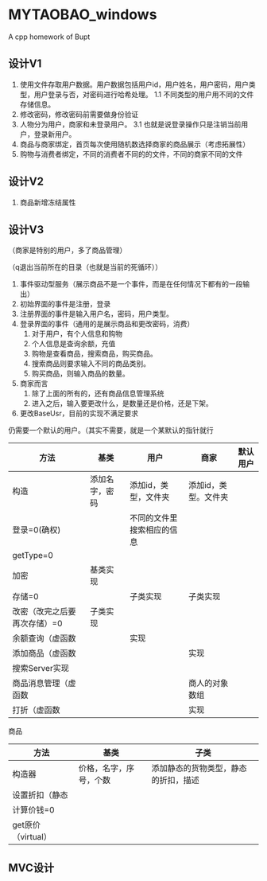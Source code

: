 # MYTAOBAO_windows

A cpp homework of Bupt 

## 设计V1
1. 使用文件存取用户数据。用户数据包括用户id，用户姓名，用户密码，用户类型，用户登录与否，对密码进行哈希处理。
    1.1 不同类型的用户用不同的文件存储信息。 
2. 修改密码，修改密码前需要做身份验证
3. 人物分为用户，商家和未登录用户。
    3.1 也就是说登录操作只是注销当前用户，登录新用户。
4. 商品与商家绑定，首页每次使用随机数选择商家的商品展示（考虑拓展性）
5. 购物与消费者绑定，不同的消费者不同的的文件，不同的商家不同的文件

## 设计V2
1. 商品新增冻结属性

## 设计V3
（商家是特别的用户，多了商品管理）

（q退出当前所在的目录（也就是当前的死循环））

1. 事件驱动型服务（展示商品不是一个事件，而是在任何情况下都有的一段输出）
2. 初始界面的事件是注册，登录
3. 注册界面的事件是输入用户名，密码，用户类型。
4. 登录界面的事件（通用的是展示商品和更改密码，消费）
   1.   对于用户，有个人信息和购物
   2.   个人信息是查询余额，充值
   3.   购物是查看商品，搜索商品，购买商品。
   4.   搜索商品则要求输入不同的商品类别。
   5.   购买商品，则输入商品的数量。
5. 商家而言
    1. 除了上面的所有的，还有商品信息管理系统
    2. 进入之后，输入要更改什么，是数量还是价格，还是下架。
6. 更改BaseUsr，目前的实现不满足要求

仍需要一个默认的用户。（其实不需要，就是一个某默认的指针就行

| 方法                         | 基类           | 用户                       | 商家                 | 默认用户 |
| ---------------------------- | -------------- | -------------------------- | -------------------- | -------- |
| 构造                         | 添加名字，密码 | 添加id，类型，文件夹       | 添加id，类型。文件夹 |          |
| 登录=0(确权)                 |                | 不同的文件里搜索相应的信息 |                      |          |
| getType=0                    |                |                            |                      |          |
| 加密                         | 基类实现       |                            |                      |          |
| 存储=0                       |                | 子类实现                   | 子类实现             |          |
| 改密（改完之后要再次存储）=0 | 子类实现       |                            |                      |          |
| 余额查询（虚函数             |                | 实现                       |                      |          |
| 添加商品（虚函数             |                |                            | 实现                 |          |
| 搜索Server实现               |                |                            |                      |          |
| 商品消息管理（虚函数         |                |                            | 商人的对象数组       |          |
| 打折（虚函数                 |                |                            | 实现                 |          |

商品

| 方法               | 基类                   | 子类                                 |
| ------------------ | ---------------------- | ------------------------------------ |
| 构造器             | 价格，名字，序号，个数 | 添加静态的货物类型，静态的折扣，描述 |
| 设置折扣（静态     |                        |                                      |
| 计算价钱=0         |                        |                                      |
| get原价（virtual） |                        |                                      |



## MVC设计

